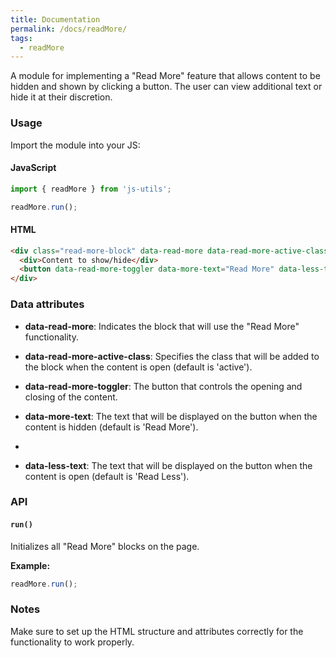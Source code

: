 ```yaml
---
title: Documentation
permalink: /docs/readMore/
tags: 
  - readMore
---
```


A module for implementing a "Read More" feature that allows content to be hidden and shown by clicking a button.
The user can view additional text or hide it at their discretion.

### Usage 
Import the module into your JS:
#### JavaScript

```javascript
import { readMore } from 'js-utils';

readMore.run();
```

#### HTML
```html
<div class="read-more-block" data-read-more data-read-more-active-class="active">
  <div>Content to show/hide</div>
  <button data-read-more-toggler data-more-text="Read More" data-less-text="Read Less">Read More</button>
</div>
```

### Data attributes

- **data-read-more**: Indicates the block that will use the "Read More" functionality.

- **data-read-more-active-class**: Specifies the class that will be added to the block when the content is open
  (default is 'active').

- **data-read-more-toggler**: The button that controls the opening and closing of the content.

- **data-more-text**: The text that will be displayed on the button when the content is hidden (default is 'Read More').
- 
- **data-less-text**: The text that will be displayed on the button when the content is open (default is 'Read Less').


### API

#### `run()`

Initializes all "Read More" blocks on the page.

**Example:**

```javascript
readMore.run();
```

### Notes

Make sure to set up the HTML structure and attributes correctly for the functionality to work properly.

